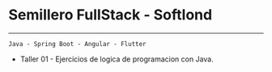 # Semillero FullStack - Softlond 
---

`Java - Spring Boot - Angular - Flutter`

* Taller 01 - Ejercicios de logica de programacion con Java.
